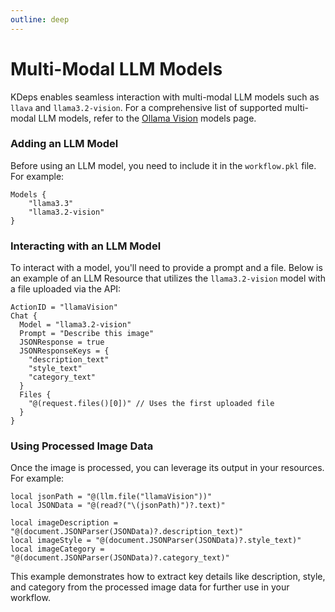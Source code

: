 ```yaml
---
outline: deep
---
```


# Multi-Modal LLM Models

KDeps enables seamless interaction with multi-modal LLM models such as `llava` and `llama3.2-vision`. For a
comprehensive list of supported multi-modal LLM models, refer to the [Ollama Vision](https://ollama.com/search?c=vision)
models page.

### Adding an LLM Model

Before using an LLM model, you need to include it in the `workflow.pkl` file. For example:

```apl
Models {
    "llama3.3"
    "llama3.2-vision"
}
```

### Interacting with an LLM Model

To interact with a model, you'll need to provide a prompt and a file. Below is an example of an LLM Resource that
utilizes the `llama3.2-vision` model with a file uploaded via the API:

```apl
ActionID = "llamaVision"
Chat {
  Model = "llama3.2-vision"
  Prompt = "Describe this image"
  JSONResponse = true
  JSONResponseKeys = {
    "description_text"
    "style_text"
    "category_text"
  }
  Files {
    "@(request.files()[0])" // Uses the first uploaded file
  }
}
```

### Using Processed Image Data

Once the image is processed, you can leverage its output in your resources. For example:

```apl
local jsonPath = "@(llm.file("llamaVision"))"
local JSONData = "@(read?("\(jsonPath)")?.text)"

local imageDescription = "@(document.JSONParser(JSONData)?.description_text)"
local imageStyle = "@(document.JSONParser(JSONData)?.style_text)"
local imageCategory = "@(document.JSONParser(JSONData)?.category_text)"
```

This example demonstrates how to extract key details like description, style, and category from the processed image data
for further use in your workflow.
